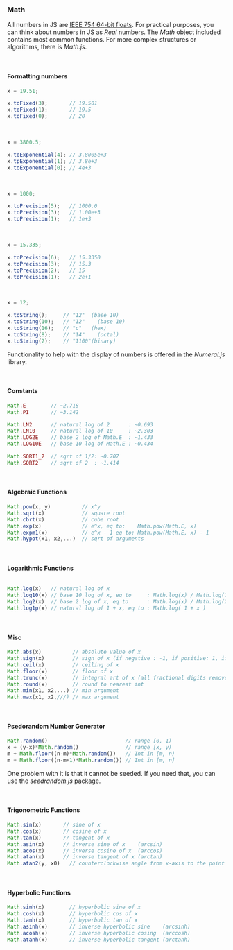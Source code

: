 
### Math


All numbers in JS are [IEEE 754 64-bit floats](https://en.wikipedia.org/wiki/Double-precision_floating-point_format ). For practical purposes, you can think about numbers in JS as _Real_ numbers. The _Math_ object included contains most common functions. For more complex structures or algorithms, there is _Math.js_.  

&nbsp;


#### Formatting numbers

```js
x = 19.51;
```
```js
x.toFixed(3);		// 19.501
x.toFixed(1);		// 19.5
x.toFixed(0);		// 20
```
&nbsp;

```js
x = 3800.5;
```
```js
x.toExponential(4);	// 3.8005e+3
x.tpExponential(1);	// 3.8e+3
x.toExponential(0);	// 4e+3
```
&nbsp;


```js
x = 1000;
```
```js
x.toPrecision(5);	// 1000.0
x.toPrecision(3);	// 1.00e+3
x.toPrecision(1);	// 1e+3
```
&nbsp;

```js
x = 15.335;
```
```js
x.toPrecision(6);	// 15.3350
x.toPrecision(3);	// 15.3
x.toPrecision(2);	// 15
x.toPrecision(1);	// 2e+1
```
&nbsp;

```js
x = 12;
```
```js
x.toString();     // "12"  (base 10)
x.toString(10);   // "12"	 (base 10)
x.toString(16);   // "c"   (hex)
x.toString(8);    // "14"	 (octal)
x.toString(2);    // "1100"(binary)
```

Functionality to help with the display of numbers is offered in the _Numeral.js_ library.

&nbsp;


#### Constants

```js
Math.E        // ~2.718
Math.PI       // ~3.142

Math.LN2      // natural log of 2      : ~0.693
Math.LN10     // natural log of 10     : ~2.303
Math.LOG2E    // base 2 log of Math.E  : ~1.433
Math.LOG10E   // base 10 log of Math.E : ~0.434

Math.SQRT1_2  // sqrt of 1/2: ~0.707
Math.SQRT2    // sqrt of 2  : ~1.414
```

&nbsp;


#### Algebraic Functions 

```js
Math.pow(x, y)          // x^y
Math.sqrt(x)            // square root
Math.cbrt(x)            // cube root
Math.exp(x)             // e^x, eq to:    Math.pow(Math.E, x)
Math.expm1(x)           // e^x - 1 eq to: Math.pow(Math.E, x) - 1
Math.hypot(x1, x2,...)  // sqrt of arguments
```
&nbsp;


#### Logarithmic Functions

```js

Math.log(x)   // natural log of x
Math.log10(x) // base 10 log of x, eq to     : Math.log(x) / Math.log(10)
Math.log2(x)  // base 2 log of x, eq to      : Math.log(x) / Math.log(2)
Math.log1p(x) // natural log of 1 + x, eq to : Math.log( 1 + x )
```
&nbsp;


#### Misc

```js
Math.abs(x)          // absolute value of x
Math.sign(x)         // sign of x (if negative : -1, if positive: 1, if 0: 0)
Math.ceil(x)         // ceiling of x
Math.floor(x)        // floor of x
Math.trunc(x)        // integral art of x (all fractional digits removed)
Math.round(x)        // round to nearest int
Math.min(x1, x2,...) // min argument
Math.max(x1, x2,///) // max argument
```
&nbsp;


#### Psedorandom Number Generator

```js
Math.random()                         // range [0, 1)
x + (y-x)*Math.random()               // range [x, y)
m + Math.floor((n-m)*Math.random())   // Int in [m, n)
m + Math.floor((n-m+1)*Math.random()) // Int in [m, n]
```

One problem with it is that it cannot be seeded. If you need that, you can use the _seedrandom.js_ package.

&nbsp;

#### Trigonometric Functions


```js
Math.sin(x)       // sine of x
Math.cos(x)       // cosine of x
Math.tan(x)       // tangent of x
Math.asin(x)      // inverse sine of x    (arcsin)
Math.acos(x)      // inverse cosine of x  (arccos)
Math.atan(x)      // inverse tangent of x (arctan)
Math.atan2(y, x0)	// counterclockwise angle from x-axis to the point (x, y)
```
&nbsp;


#### Hyperbolic Functions

```js
Math.sinh(x)		// hyperbolic sine of x
Math.cosh(x)		// hyperbolic cos of x
Math.tanh(x)		// hyperbolic tan of x
Math.asinh(x)		// inverse hyperbolic sine    (arcsinh)
Math.acosh(x)		// inverse hyperbolic cosing  (arccosh)
Math.atanh(x)		// inverse hyperbolic tangent (arctanh)
```


